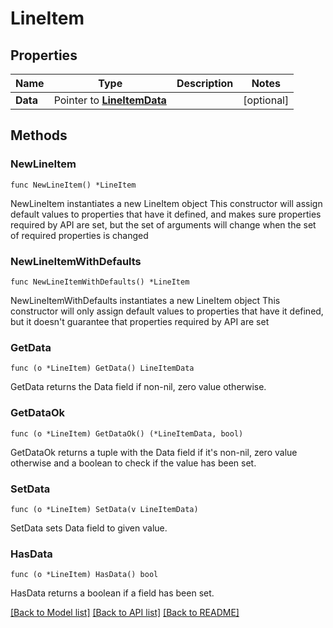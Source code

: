 # LineItem

## Properties

Name | Type | Description | Notes
------------ | ------------- | ------------- | -------------
**Data** | Pointer to [**LineItemData**](LineItemData.md) |  | [optional] 

## Methods

### NewLineItem

`func NewLineItem() *LineItem`

NewLineItem instantiates a new LineItem object
This constructor will assign default values to properties that have it defined,
and makes sure properties required by API are set, but the set of arguments
will change when the set of required properties is changed

### NewLineItemWithDefaults

`func NewLineItemWithDefaults() *LineItem`

NewLineItemWithDefaults instantiates a new LineItem object
This constructor will only assign default values to properties that have it defined,
but it doesn't guarantee that properties required by API are set

### GetData

`func (o *LineItem) GetData() LineItemData`

GetData returns the Data field if non-nil, zero value otherwise.

### GetDataOk

`func (o *LineItem) GetDataOk() (*LineItemData, bool)`

GetDataOk returns a tuple with the Data field if it's non-nil, zero value otherwise
and a boolean to check if the value has been set.

### SetData

`func (o *LineItem) SetData(v LineItemData)`

SetData sets Data field to given value.

### HasData

`func (o *LineItem) HasData() bool`

HasData returns a boolean if a field has been set.


[[Back to Model list]](../README.md#documentation-for-models) [[Back to API list]](../README.md#documentation-for-api-endpoints) [[Back to README]](../README.md)


